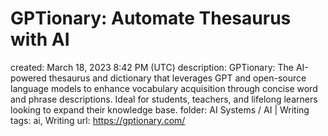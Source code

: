 # GPTionary: Automate Thesaurus with AI

created: March 18, 2023 8:42 PM (UTC)
description: GPTionary: The AI-powered thesaurus and dictionary that leverages GPT and open-source language models to enhance vocabulary acquisition through concise word and phrase descriptions. Ideal for students, teachers, and lifelong learners looking to expand their knowledge base.
folder: AI Systems / AI | Writing
tags: ai, Writing
url: https://gptionary.com/